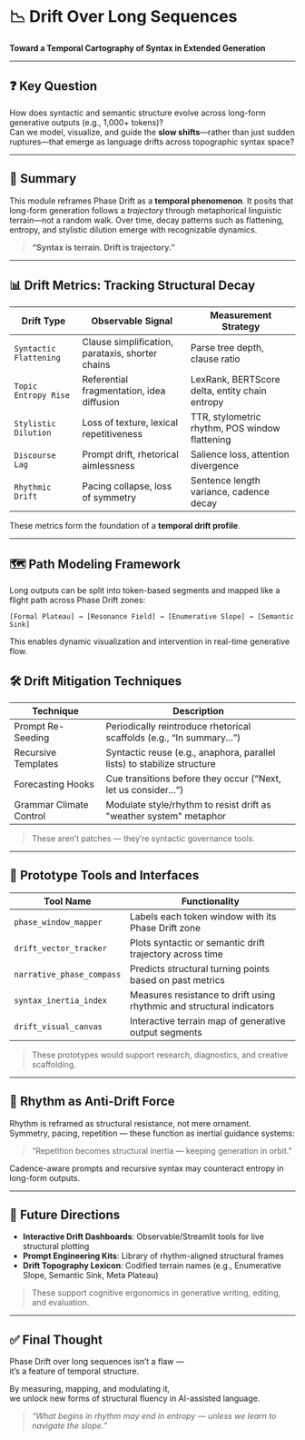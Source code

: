 # 📉 Drift Over Long Sequences

**Toward a Temporal Cartography of Syntax in Extended Generation**

---

## ❓ Key Question

How does syntactic and semantic structure evolve across long-form generative outputs (e.g., 1,000+ tokens)?  
Can we model, visualize, and guide the **slow shifts**—rather than just sudden ruptures—that emerge as language drifts across topographic syntax space?

---

## 🧠 Summary

This module reframes Phase Drift as a **temporal phenomenon**. It posits that long-form generation follows a *trajectory* through metaphorical linguistic terrain—not a random walk. Over time, decay patterns such as flattening, entropy, and stylistic dilution emerge with recognizable dynamics.

> **“Syntax is terrain. Drift is trajectory.”**

---

## 📊 Drift Metrics: Tracking Structural Decay

| Drift Type             | Observable Signal                                  | Measurement Strategy                           |
|------------------------|----------------------------------------------------|------------------------------------------------|
| `Syntactic Flattening` | Clause simplification, parataxis, shorter chains  | Parse tree depth, clause ratio                 |
| `Topic Entropy Rise`   | Referential fragmentation, idea diffusion         | LexRank, BERTScore delta, entity chain entropy |
| `Stylistic Dilution`   | Loss of texture, lexical repetitiveness           | TTR, stylometric rhythm, POS window flattening |
| `Discourse Lag`        | Prompt drift, rhetorical aimlessness              | Salience loss, attention divergence            |
| `Rhythmic Drift`       | Pacing collapse, loss of symmetry                 | Sentence length variance, cadence decay        |

These metrics form the foundation of a **temporal drift profile**.

---

## 🗺️ Path Modeling Framework

Long outputs can be split into token-based segments and mapped like a flight path across Phase Drift zones:

```text
[Formal Plateau] → [Resonance Field] → [Enumerative Slope] → [Semantic Sink]
```
This enables dynamic visualization and intervention in real-time generative flow.

## 🛠 Drift Mitigation Techniques

| Technique              | Description                                                                 |
|------------------------|-----------------------------------------------------------------------------|
| Prompt Re-Seeding      | Periodically reintroduce rhetorical scaffolds (e.g., “In summary...”)       |
| Recursive Templates    | Syntactic reuse (e.g., anaphora, parallel lists) to stabilize structure     |
| Forecasting Hooks      | Cue transitions before they occur (“Next, let us consider...”)              |
| Grammar Climate Control| Modulate style/rhythm to resist drift as "weather system" metaphor          |

> These aren’t patches — they’re syntactic governance tools.

---

## 🧪 Prototype Tools and Interfaces

| Tool Name               | Functionality                                                               |
|-------------------------|-----------------------------------------------------------------------------|
| `phase_window_mapper`   | Labels each token window with its Phase Drift zone                         |
| `drift_vector_tracker`  | Plots syntactic or semantic drift trajectory across time                   |
| `narrative_phase_compass` | Predicts structural turning points based on past metrics                |
| `syntax_inertia_index`  | Measures resistance to drift using rhythmic and structural indicators       |
| `drift_visual_canvas`   | Interactive terrain map of generative output segments                      |

> These prototypes would support research, diagnostics, and creative scaffolding.

---

## 🔁 Rhythm as Anti-Drift Force

Rhythm is reframed as structural resistance, not mere ornament.  
Symmetry, pacing, repetition — these function as inertial guidance systems:

> “Repetition becomes structural inertia — keeping generation in orbit.”

Cadence-aware prompts and recursive syntax may counteract entropy in long-form outputs.

---

## 🧩 Future Directions

- **Interactive Drift Dashboards**: Observable/Streamlit tools for live structural plotting  
- **Prompt Engineering Kits**: Library of rhythm-aligned structural frames  
- **Drift Topography Lexicon**: Codified terrain names (e.g., Enumerative Slope, Semantic Sink, Meta Plateau)

> These support cognitive ergonomics in generative writing, editing, and evaluation.

---

## ✅ Final Thought

Phase Drift over long sequences isn’t a flaw —  
it’s a feature of temporal structure.

By measuring, mapping, and modulating it,  
we unlock new forms of structural fluency in AI-assisted language.

> _“What begins in rhythm may end in entropy — unless we learn to navigate the slope.”_
